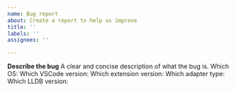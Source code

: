 ```yaml
---
name: Bug report
about: Create a report to help us improve
title: ''
labels: ''
assignees: ''

---
```


**Describe the bug**
A clear and concise description of what the bug is.
Which OS:
Which VSCode version:  <!-- from Help/About -->
Which extension version: <!--from Extensions panel. Please make sure that you are really using this extension :-), i.e. that your launch configuration says "type":"lldb" -->
Which adapter type: <!-- See lldb.adapterType.  Default is "native" -->
Which LLDB version: <!-- Only if using "classic" debug adapter.  Run 'lldb -version' in VSCode terminal. -->
